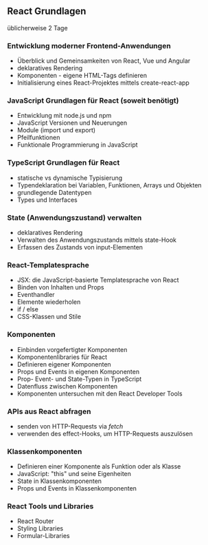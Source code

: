 ## React Grundlagen

üblicherweise 2 Tage

### Entwicklung moderner Frontend-Anwendungen

- Überblick und Gemeinsamkeiten von React, Vue und Angular
- deklaratives Rendering
- Komponenten - eigene HTML-Tags definieren
- Initialisierung eines React-Projektes mittels create-react-app

### JavaScript Grundlagen für React (soweit benötigt)

- Entwicklung mit node.js und npm
- JavaScript Versionen und Neuerungen
- Module (import und export)
- Pfeilfunktionen
- Funktionale Programmierung in JavaScript

### TypeScript Grundlagen für React

- statische vs dynamische Typisierung
- Typendeklaration bei Variablen, Funktionen, Arrays und Objekten
- grundlegende Datentypen
- Types und Interfaces

### State (Anwendungszustand) verwalten

- deklaratives Rendering
- Verwalten des Anwendungszustands mittels state-Hook
- Erfassen des Zustands von input-Elementen

### React-Templatesprache

- JSX: die JavaScript-basierte Templatesprache von React
- Binden von Inhalten und Props
- Eventhandler
- Elemente wiederholen
- if / else
- CSS-Klassen und Stile

### Komponenten

- Einbinden vorgefertigter Komponenten
- Komponentenlibraries für React
- Definieren eigener Komponenten
- Props und Events in eigenen Komponenten
- Prop- Event- und State-Typen in TypeScript
- Datenfluss zwischen Komponenten
- Komponenten untersuchen mit den React Developer Tools

### APIs aus React abfragen

- senden von HTTP-Requests via _fetch_
- verwenden des effect-Hooks, um HTTP-Requests auszulösen

### Klassenkomponenten

- Definieren einer Komponente als Funktion oder als Klasse
- JavaScript: "this" und seine Eigenheiten
- State in Klassenkomponenten
- Props und Events in Klassenkomponenten

### React Tools und Libraries

- React Router
- Styling Libraries
- Formular-Libraries

